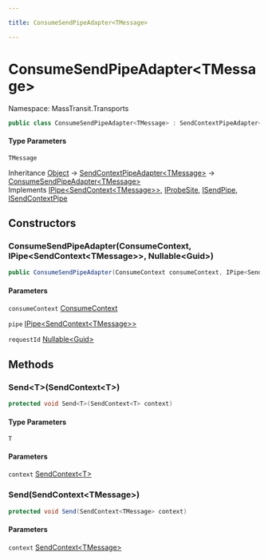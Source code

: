 ```yaml
---

title: ConsumeSendPipeAdapter<TMessage>

---
```


# ConsumeSendPipeAdapter\<TMessage\>

Namespace: MassTransit.Transports

```csharp
public class ConsumeSendPipeAdapter<TMessage> : SendContextPipeAdapter<TMessage>, IPipe<SendContext<TMessage>>, IProbeSite, ISendPipe, ISendContextPipe
```

#### Type Parameters

`TMessage`<br/>

Inheritance [Object](https://learn.microsoft.com/en-us/dotnet/api/system.object) → [SendContextPipeAdapter\<TMessage\>](../masstransit-transports/sendcontextpipeadapter-1) → [ConsumeSendPipeAdapter\<TMessage\>](../masstransit-transports/consumesendpipeadapter-1)<br/>
Implements [IPipe\<SendContext\<TMessage\>\>](../../masstransit-abstractions/masstransit/ipipe-1), [IProbeSite](../../masstransit-abstractions/masstransit/iprobesite), [ISendPipe](../../masstransit-abstractions/masstransit-transports/isendpipe), [ISendContextPipe](../../masstransit-abstractions/masstransit-transports/isendcontextpipe)

## Constructors

### **ConsumeSendPipeAdapter(ConsumeContext, IPipe\<SendContext\<TMessage\>\>, Nullable\<Guid\>)**

```csharp
public ConsumeSendPipeAdapter(ConsumeContext consumeContext, IPipe<SendContext<TMessage>> pipe, Nullable<Guid> requestId)
```

#### Parameters

`consumeContext` [ConsumeContext](../../masstransit-abstractions/masstransit/consumecontext)<br/>

`pipe` [IPipe\<SendContext\<TMessage\>\>](../../masstransit-abstractions/masstransit/ipipe-1)<br/>

`requestId` [Nullable\<Guid\>](https://learn.microsoft.com/en-us/dotnet/api/system.nullable-1)<br/>

## Methods

### **Send\<T\>(SendContext\<T\>)**

```csharp
protected void Send<T>(SendContext<T> context)
```

#### Type Parameters

`T`<br/>

#### Parameters

`context` [SendContext\<T\>](../../masstransit-abstractions/masstransit/sendcontext-1)<br/>

### **Send(SendContext\<TMessage\>)**

```csharp
protected void Send(SendContext<TMessage> context)
```

#### Parameters

`context` [SendContext\<TMessage\>](../../masstransit-abstractions/masstransit/sendcontext-1)<br/>
